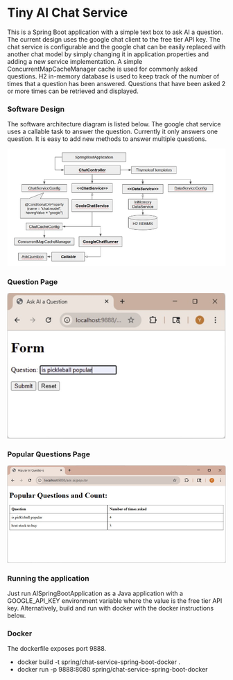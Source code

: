 # Tiny AI Chat Service
 
This is a Spring Boot application with a simple text box to ask AI a question. The current design uses the google chat client to the free tier API key. The chat service is configurable and the google chat can be easily replaced with another chat model by simply changing it in application.properties and adding a new service implementation. A simple ConcurrentMapCacheManager cache is used for commonly asked questions. H2 in-memory database is used to keep track of the number of times that a question has been answered. Questions that have been asked 2 or more times can be retrieved and displayed. 


### Software Design  

The software architecture diagram is listed below. The google chat service uses a callable task to answer the question. Currently it only answers one question. It is easy to add new methods to answer multiple questions. 

![Alt text](Design.jpg?raw=true "Architectural Design")

### Question Page

![Alt text](askQuestion.jpg?raw=true "Ask a question")
  
### Popular Questions Page

![Alt text](popularQuestionsCount.jpg?raw=true "Popular questions count ")

### Running the application 

Just run AISpringBootApplication as a Java application with a GOOGLE_API_KEY environment variable where the value is the free tier API key. Alternatively, build and run with docker with the docker instructions below. 

### Docker  

The dockerfile exposes port 9888.

  * docker build -t spring/chat-service-spring-boot-docker .
  * docker run -p 9888:8080 spring/chat-service-spring-boot-docker



 



